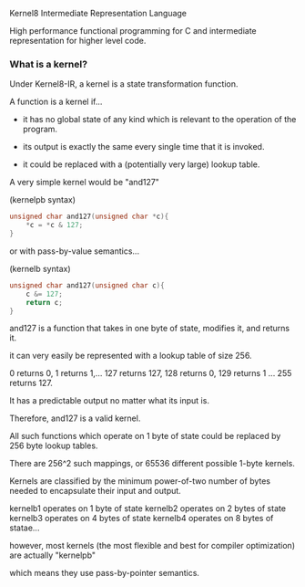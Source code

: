 Kernel8 Intermediate Representation Language


High performance functional programming for C and intermediate representation for higher level code.




### What is a kernel?

Under Kernel8-IR, a kernel is a state transformation function.

A function is a kernel if...

* it has no global state of any kind which is relevant to the operation of the program.

* its output is exactly the same every single time that it is invoked.

* it could be replaced with a (potentially very large) lookup table.

A very simple kernel would be "and127"

(kernelpb syntax)
```c
unsigned char and127(unsigned char *c){
	*c = *c & 127;
}
```

or with pass-by-value semantics...

(kernelb syntax)
```c
unsigned char and127(unsigned char c){
	c &= 127;
	return c;
}
```

and127 is a function that takes in one byte of state, modifies it, and returns it.

it can very easily be represented with a lookup table of size 256.

0 returns 0, 1 returns 1,... 127 returns 127, 128 returns 0, 129 returns 1 ... 255 returns 127.

It has a predictable output no matter what its input is.

Therefore, and127 is a valid kernel.

All such functions which operate on 1 byte of state could be replaced by 256 byte lookup tables.

There are 256^2 such mappings, or 65536 different possible 1-byte kernels.

Kernels are classified by the minimum power-of-two number of bytes needed to encapsulate their input and output.

kernelb1 operates on 1 byte of state
kernelb2 operates on 2 bytes of state
kernelb3 operates on 4 bytes of state
kernelb4 operates on 8 bytes of statae...

however, most kernels (the most flexible and best for compiler optimization) are actually "kernelpb"

which means they use pass-by-pointer semantics.
